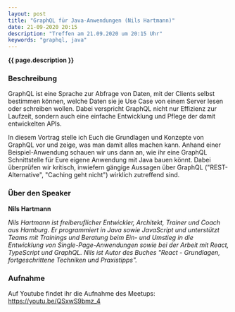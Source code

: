 ```yaml
---
layout: post
title: "GraphQL für Java-Anwendungen (Nils Hartmann)"
date: 21-09-2020 20:15
description: "Treffen am 21.09.2020 um 20:15 Uhr"
keywords: "graphql, java"
---
```


<b>{{ page.description }}</b>


### Beschreibung

GraphQL ist eine Sprache zur Abfrage von Daten, mit der Clients selbst bestimmen können, welche Daten sie je Use Case von einem Server lesen oder schreiben wollen. Dabei verspricht GraphQL nicht nur Effizienz zur Laufzeit, sondern auch eine einfache Entwicklung und Pflege der damit entwickelten APIs.

In diesem Vortrag stelle ich Euch die Grundlagen und Konzepte von GraphQL vor und zeige, was man damit alles machen kann. Anhand einer Beispiel-Anwendung schauen wir uns dann an, wie ihr eine GraphQL Schnittstelle für Eure eigene Anwendung mit Java bauen könnt. Dabei überprüfen wir kritisch, inwiefern gängige Aussagen über GraphQL ("REST-Alternative", "Caching geht nicht") wirklich zutreffend sind.


### Über den Speaker

**Nils Hartmann**  <a href="https://twitter.com/nilshartmann"><i class="fa fa-twitter"></i></a>

*Nils Hartmann ist freiberuflicher Entwickler, Architekt, Trainer und Coach aus Hamburg. Er programmiert in Java sowie JavaScript und unterstützt Teams mit Trainings und Beratung beim Ein- und Umstieg in die Entwicklung von Single-Page-Anwendungen sowie bei der Arbeit mit React, TypeScript und GraphQL. Nils ist Autor des Buches "React - Grundlagen, fortgeschrittene Techniken und Praxistipps".*


### Aufnahme

Auf Youtube findet ihr die Aufnahme des Meetups: <https://youtu.be/QSxwS9bmz_4>